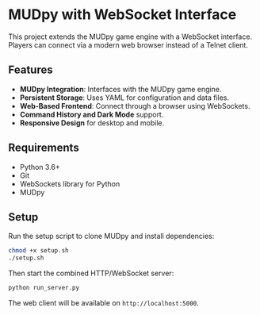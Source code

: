 # MUDpy with WebSocket Interface

This project extends the MUDpy game engine with a WebSocket interface. Players can connect via a modern web browser instead of a Telnet client.

## Features

- **MUDpy Integration**: Interfaces with the MUDpy game engine.
- **Persistent Storage**: Uses YAML for configuration and data files.
- **Web-Based Frontend**: Connect through a browser using WebSockets.
- **Command History and Dark Mode** support.
- **Responsive Design** for desktop and mobile.

## Requirements

- Python 3.6+
- Git
- WebSockets library for Python
- MUDpy

## Setup

Run the setup script to clone MUDpy and install dependencies:

```bash
chmod +x setup.sh
./setup.sh
```

Then start the combined HTTP/WebSocket server:

```bash
python run_server.py
```

The web client will be available on `http://localhost:5000`.
